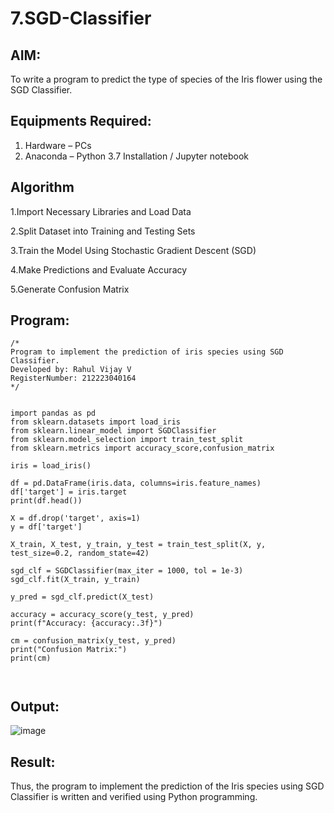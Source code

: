 # 7.SGD-Classifier
## AIM:
To write a program to predict the type of species of the Iris flower using the SGD Classifier.

## Equipments Required:
1. Hardware – PCs
2. Anaconda – Python 3.7 Installation / Jupyter notebook

## Algorithm
1.Import Necessary Libraries and Load Data

2.Split Dataset into Training and Testing Sets

3.Train the Model Using Stochastic Gradient Descent (SGD)

4.Make Predictions and Evaluate Accuracy

5.Generate Confusion Matrix

## Program:
```
/*
Program to implement the prediction of iris species using SGD Classifier.
Developed by: Rahul Vijay V
RegisterNumber: 212223040164
*/
```
```

import pandas as pd
from sklearn.datasets import load_iris
from sklearn.linear_model import SGDClassifier
from sklearn.model_selection import train_test_split
from sklearn.metrics import accuracy_score,confusion_matrix

iris = load_iris()

df = pd.DataFrame(iris.data, columns=iris.feature_names)
df['target'] = iris.target
print(df.head())

X = df.drop('target', axis=1)
y = df['target']

X_train, X_test, y_train, y_test = train_test_split(X, y, test_size=0.2, random_state=42)

sgd_clf = SGDClassifier(max_iter = 1000, tol = 1e-3)
sgd_clf.fit(X_train, y_train)

y_pred = sgd_clf.predict(X_test)

accuracy = accuracy_score(y_test, y_pred)
print(f"Accuracy: {accuracy:.3f}")

cm = confusion_matrix(y_test, y_pred)
print("Confusion Matrix:")
print(cm)



```

## Output:
![image](https://github.com/user-attachments/assets/2781325f-c54b-42f2-a6b2-4c344a6d82b3)


## Result:
Thus, the program to implement the prediction of the Iris species using SGD Classifier is written and verified using Python programming.
